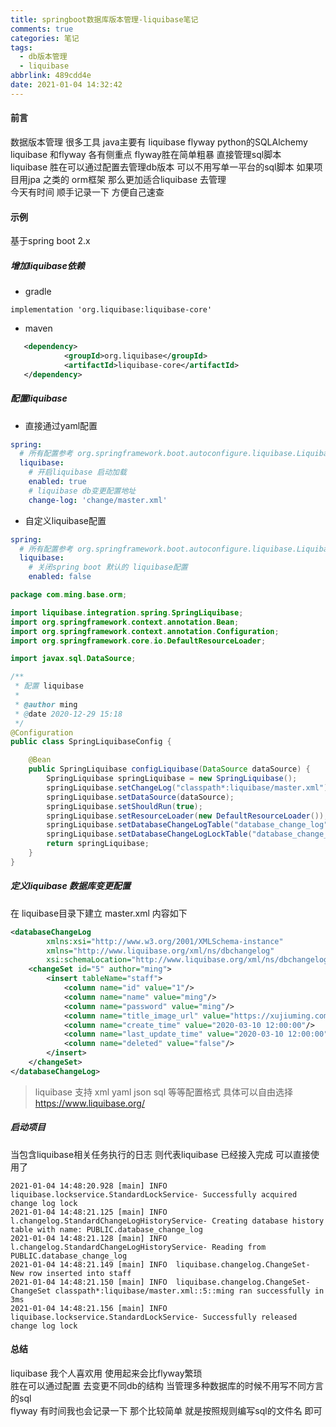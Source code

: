 ```yaml
---
title: springboot数据库版本管理-liquibase笔记
comments: true
categories: 笔记
tags:
  - db版本管理
  - liquibase
abbrlink: 489cdd4e
date: 2021-01-04 14:32:42
---
```

#### 前言
数据版本管理 很多工具  java主要有 liquibase flyway   python的SQLAlchemy 
liquibase 和flyway 各有侧重点  flyway胜在简单粗暴  直接管理sql脚本  
liquibase 胜在可以通过配置去管理db版本  可以不用写单一平台的sql脚本  如果项目用jpa 之类的  orm框架 那么更加适合liquibase 去管理  
今天有时间  顺手记录一下 方便自己速查      
#### 示例 

基于spring boot 2.x     

##### 增加liquibase依赖 

* gradle  
```text
implementation 'org.liquibase:liquibase-core'
```

* maven 
```xml
   <dependency>
            <groupId>org.liquibase</groupId>
            <artifactId>liquibase-core</artifactId>
   </dependency>
```

##### 配置liquibase  

* 直接通过yaml配置   
```yaml
spring:
  # 所有配置参考 org.springframework.boot.autoconfigure.liquibase.LiquibaseProperties  
  liquibase:
    # 开启liquibase 启动加载
    enabled: true
    # liquibase db变更配置地址 
    change-log: 'change/master.xml'
```

* 自定义liquibase配置
```yaml
spring:
  # 所有配置参考 org.springframework.boot.autoconfigure.liquibase.LiquibaseProperties  
  liquibase:
    # 关闭spring boot 默认的 liquibase配置  
    enabled: false
```
```java
package com.ming.base.orm;

import liquibase.integration.spring.SpringLiquibase;
import org.springframework.context.annotation.Bean;
import org.springframework.context.annotation.Configuration;
import org.springframework.core.io.DefaultResourceLoader;

import javax.sql.DataSource;

/**
 * 配置 liquibase
 *
 * @author ming
 * @date 2020-12-29 15:18
 */
@Configuration
public class SpringLiquibaseConfig {

    @Bean
    public SpringLiquibase configLiquibase(DataSource dataSource) {
        SpringLiquibase springLiquibase = new SpringLiquibase();
        springLiquibase.setChangeLog("classpath*:liquibase/master.xml");
        springLiquibase.setDataSource(dataSource);
        springLiquibase.setShouldRun(true);
        springLiquibase.setResourceLoader(new DefaultResourceLoader());
        springLiquibase.setDatabaseChangeLogTable("database_change_log");
        springLiquibase.setDatabaseChangeLogLockTable("database_change_log_lock");
        return springLiquibase;
    }
}
```

##### 定义liquibase 数据库变更配置
在 liquibase目录下建立 master.xml 内容如下    
```xml
<databaseChangeLog
        xmlns:xsi="http://www.w3.org/2001/XMLSchema-instance"
        xmlns="http://www.liquibase.org/xml/ns/dbchangelog"
        xsi:schemaLocation="http://www.liquibase.org/xml/ns/dbchangelog http://www.liquibase.org/xml/ns/dbchangelog/dbchangelog-3.8.xsd">
    <changeSet id="5" author="ming">
        <insert tableName="staff">
            <column name="id" value="1"/>
            <column name="name" value="ming"/>
            <column name="password" value="ming"/>
            <column name="title_image_url" value="https://xujiuming.com/img/logo.jpeg"/>
            <column name="create_time" value="2020-03-10 12:00:00"/>
            <column name="last_update_time" value="2020-03-10 12:00:00"/>
            <column name="deleted" value="false"/>
        </insert>
    </changeSet>
</databaseChangeLog>
```

> liquibase 支持 xml yaml  json sql 等等配置格式 具体可以自由选择   
> https://www.liquibase.org/

##### 启动项目
当包含liquibase相关任务执行的日志 则代表liquibase 已经接入完成 可以直接使用了  
```text
2021-01-04 14:48:20.928 [main] INFO  liquibase.lockservice.StandardLockService- Successfully acquired change log lock
2021-01-04 14:48:21.125 [main] INFO  l.changelog.StandardChangeLogHistoryService- Creating database history table with name: PUBLIC.database_change_log
2021-01-04 14:48:21.128 [main] INFO  l.changelog.StandardChangeLogHistoryService- Reading from PUBLIC.database_change_log
2021-01-04 14:48:21.149 [main] INFO  liquibase.changelog.ChangeSet- New row inserted into staff
2021-01-04 14:48:21.150 [main] INFO  liquibase.changelog.ChangeSet- ChangeSet classpath*:liquibase/master.xml::5::ming ran successfully in 3ms
2021-01-04 14:48:21.156 [main] INFO  liquibase.lockservice.StandardLockService- Successfully released change log lock
```

#### 总结 
liquibase 我个人喜欢用 使用起来会比flyway繁琐      
胜在可以通过配置 去变更不同db的结构  当管理多种数据库的时候不用写不同方言的sql     
flyway 有时间我也会记录一下 那个比较简单 就是按照规则编写sql的文件名 即可    


